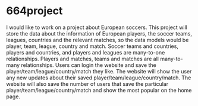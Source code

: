 # 664project
I would like to work on a project about European soccers. This project will store the data about the information of European players, the soccer teams, leagues, countries and the relevant matches, so the data models would be player, team, league, country and match. Soccer teams and countries, players and countries, and players and leagues are many-to-one relationships. Players and matches, teams and matches are all many-to-many relationships. Users can login the website and save the player/team/league/country/match they like. The website will show the user any new updates about their saved player/team/league/country/match. The website will also save the number of users that save the particular player/team/league/country/match and show the most popular on the home page.
